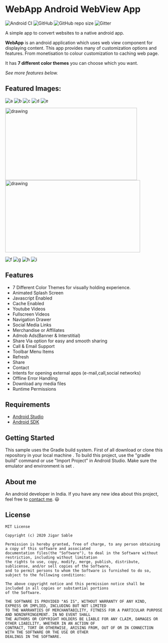 # WebApp  Android WebView App
![Android CI](https://github.com/jigar-sable/Android-Webview/workflows/Android%20CI/badge.svg)
![GitHub](https://img.shields.io/github/license/JigarSable/Android-Webview)
![GitHub repo size](https://img.shields.io/github/repo-size/JigarSable/Android-Webview)
![Gitter](https://img.shields.io/gitter/room/JigarSable/Android-Webview)

A simple app to convert websites to a native android app.

**WebApp** is an android application which uses web view component for displaying content. This app provides many of customization options and features. From monetisation to colour customization to caching web page. 

It has **7 different color themes** you can choose which you want.

*See more features below.*
  
## Featured Images:


![a](https://user-images.githubusercontent.com/64949957/115955386-c26fca80-a513-11eb-9628-847b85f0aa06.jpg)  ![b](https://user-images.githubusercontent.com/64949957/115955397-cef42300-a513-11eb-96f2-185a70a2e3df.jpg)  ![c](https://user-images.githubusercontent.com/64949957/115955412-e03d2f80-a513-11eb-9778-824dafb1cad4.jpg)  ![d](https://user-images.githubusercontent.com/64949957/115955413-e16e5c80-a513-11eb-8b60-d6d570d87e0f.jpg)  ![e](https://user-images.githubusercontent.com/64949957/115955415-e206f300-a513-11eb-81dc-48495f99ce3d.jpg)


<img src="https://user-images.githubusercontent.com/64949957/115955440-08c52980-a514-11eb-9056-916ddf9eb9f0.jpg" alt="drawing" width="420" height="230"/><img src="https://user-images.githubusercontent.com/64949957/115955443-0a8eed00-a514-11eb-884b-885d06ee4db8.jpg" alt="drawing" width="430" height="230"/>


![f](https://user-images.githubusercontent.com/64949957/115955426-f3e89600-a513-11eb-8dd9-9e8cc91d0019.jpg)  ![g](https://user-images.githubusercontent.com/64949957/115955427-f519c300-a513-11eb-9236-8b57808ad8af.jpg)  ![h](https://user-images.githubusercontent.com/64949957/115955429-f5b25980-a513-11eb-8640-e2cdeed89102.jpg)  ![i](https://user-images.githubusercontent.com/64949957/115955431-f64af000-a513-11eb-943f-cedd73a81dac.jpg)


## Features

- 7 Different Color Themes for visually holding experience.
- Animated Splash Screen
- Javascript Enabled
- Cache Enabled
- Youtube Videos
- Fullscreen Videos
- Navigation Drawer
- Social Media Links
- Merchandise or Affiliates
- Admob Ads(Banner & Interstitial)
- Share Via option for easy and smooth sharing
- Call & Email Support
- Toolbar Menu Items
- Refresh
- Share
- Contact
- Intents for opening external apps (e-mail,call,social networks)
- Offline Error Handling
- Download any media files
- Runtime Permissions

## Requirements
- [Android Studio](https://developer.android.com/studio)
- [Android SDK](https://developer.android.com/studio)

## Getting Started
 This sample uses the Gradle build system.
 First of all download or clone this repository in your local machine .
 To build this project, use the "gradle build" command or use "Import Project" in Android Studio.
 Make sure the emulator and environment is set .
 
## About me
 An android developer in India. If you have any new idea about this project, feel free to [contact me](mailto:jigarsable0@gmail.com). 😃

## License
    MIT License

    Copyright (c) 2020 Jigar Sable

    Permission is hereby granted, free of charge, to any person obtaining a copy of this software and associated
    documentation files(the "Software"), to deal in the Software without restriction, including without limitation
    the rights to use, copy, modify, merge, publish, distribute, sublicense, and/or sell copies of the Software,
    and to permit persons to whom the Software is furnished to do so, subject to the following conditions:
    
    The above copyright notice and this permission notice shall be included in all copies or substantial portions
    of the Software.
    
    THE SOFTWARE IS PROVIDED "AS IS", WITHOUT WARRANTY OF ANY KIND, EXPRESS OR IMPLIED, INCLUDING BUT NOT LIMITED
    TO THE WARRANTIES OF MERCHANTABILITY, FITNESS FOR A PARTICULAR PURPOSE AND NONINFRINGEMENT. IN NO EVENT SHALL
    THE AUTHORS OR COPYRIGHT HOLDERS BE LIABLE FOR ANY CLAIM, DAMAGES OR OTHER LIABILITY, WHETHER IN AN ACTION OF
    CONTRACT, TORT OR OTHERWISE, ARISING FROM, OUT OF OR IN CONNECTION WITH THE SOFTWARE OR THE USE OR OTHER 
    DEALINGS IN THE SOFTWARE.
